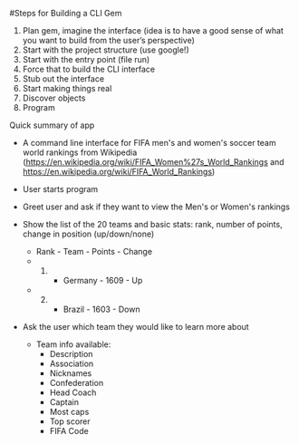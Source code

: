 #Steps for Building a CLI Gem

1. Plan gem, imagine the interface (idea is to have a good sense of what you want to build from the user’s perspective)
2. Start with the project structure (use google!)
3. Start with the entry point (file run)
4. Force that to build the CLI interface
5. Stub out the interface
6. Start making things real
7. Discover objects
8. Program


Quick summary of app

+ A command line interface for FIFA men's and women's soccer team world rankings from Wikipedia (https://en.wikipedia.org/wiki/FIFA_Women%27s_World_Rankings and https://en.wikipedia.org/wiki/FIFA_World_Rankings)

+ User starts program

+ Greet user and ask if they want to view the Men's or Women's rankings

+ Show the list of the 20 teams and basic stats: rank, number of points, change in position (up/down/none)
  + Rank - Team - Points - Change
  + 1. - Germany - 1609 - Up
  + 2. - Brazil - 1603 - Down

+ Ask the user which team they would like to learn more about
  + Team info available:
    + Description
    + Association
    + Nicknames
    + Confederation
    + Head Coach
    + Captain
    + Most caps
    + Top scorer
    + FIFA Code
